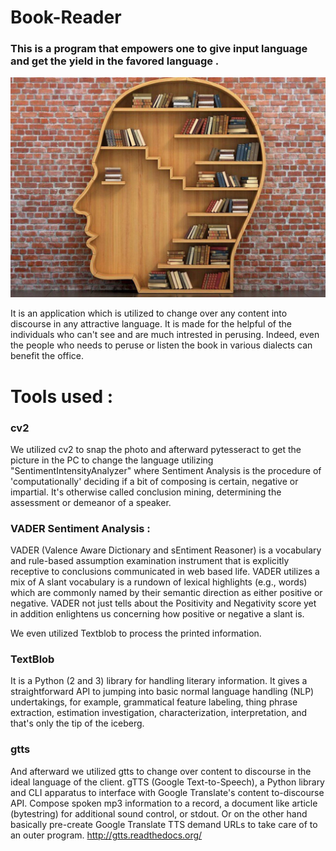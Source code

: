 # Book-Reader

### This is a program that empowers one to give input language and get the yield in the favored language . 
![](1_-T8oo_JoKkMxfnPKLt_Ciw.jpeg)

It is an application which is utilized to change over any content into discourse in any attractive language. It is made for the helpful of the individuals who can't see and are much intrested in perusing. Indeed, even the people who needs to peruse or listen the book in various dialects can benefit the office.

# Tools used :

### cv2

We utilized cv2 to snap the photo and afterward pytesseract to get the picture in the PC to change the language utilizing "SentimentIntensityAnalyzer" where Sentiment Analysis is the procedure of 'computationally' deciding if a bit of composing is certain, negative or impartial. It's otherwise called conclusion mining, determining the assessment or demeanor of a speaker. 

### VADER Sentiment Analysis : 

VADER (Valence Aware Dictionary and sEntiment Reasoner) is a vocabulary and rule-based assumption examination instrument that is explicitly receptive to conclusions communicated in web based life. VADER utilizes a mix of A slant vocabulary is a rundown of lexical highlights (e.g., words) which are commonly named by their semantic direction as either positive or negative. VADER not just tells about the Positivity and Negativity score yet in addition enlightens us concerning how positive or negative a slant is. 

We even utilized Textblob to process the printed information. 

### TextBlob 

It is a Python (2 and 3) library for handling literary information. It gives a straightforward API to jumping into basic normal language handling (NLP) undertakings, for example, grammatical feature labeling, thing phrase extraction, estimation investigation, characterization, interpretation, and that's only the tip of the iceberg.

### gtts

And afterward we utilized gtts to change over content to discourse in the ideal language of the client. 
gTTS (Google Text-to-Speech), a Python library and CLI apparatus to interface with Google Translate's content to-discourse API. Compose spoken mp3 information to a record, a document like article (bytestring) for additional sound control, or stdout. Or on the other hand basically pre-create Google Translate TTS demand URLs to take care of to an outer program. http://gtts.readthedocs.org/
